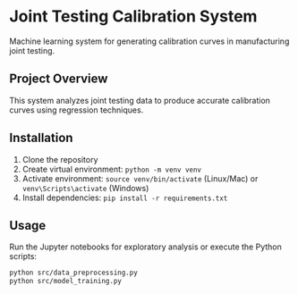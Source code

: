 # Joint Testing Calibration System

Machine learning system for generating calibration curves in manufacturing joint testing.

## Project Overview

This system analyzes joint testing data to produce accurate calibration curves using regression techniques.

## Installation

1. Clone the repository
2. Create virtual environment: `python -m venv venv`
3. Activate environment: `source venv/bin/activate` (Linux/Mac) or `venv\Scripts\activate` (Windows)
4. Install dependencies: `pip install -r requirements.txt`

## Usage

Run the Jupyter notebooks for exploratory analysis or execute the Python scripts:

```bash
python src/data_preprocessing.py
python src/model_training.py
```

